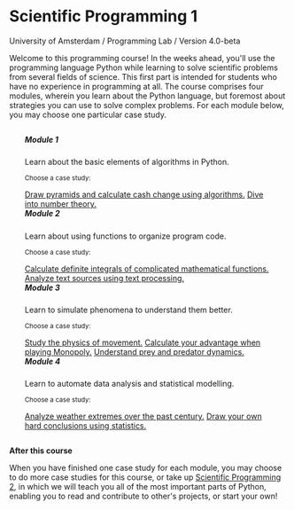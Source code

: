# Scientific Programming 1

University of Amsterdam / Programming Lab / Version 4.0-beta

Welcome to this programming course! In the weeks ahead, you'll use the programming language Python while learning to solve scientific problems from several fields of science. This first part is intended for students who have no experience in programming at all. The course comprises four modules, wherein you learn about the Python language, but foremost about strategies you can use to solve complex problems. For each module below, you may choose one particular case study.

<div class="card-group" style="margin:2em 2em;">
<div class="card">
<div class="card-body">
<h5 class="card-title" style="margin-top:0">Module 1</h5>
<p class="card-text">Learn about the basic elements of algorithms in Python.</p>
<p class="card-text"><small class="text-muted">Choose a case study:</small></p>
</div>
<div class="list-group list-group-flush">
<a href="/algorithms" class="list-group-item">Draw pyramids and calculate cash change using algorithms.</a>
<a href="/numbers" class="list-group-item">Dive into number theory.</a>
</div>
</div>
<div class="card">
<div class="card-body">
<h5 class="card-title" style="margin-top:0">Module 2</h5>
<p class="card-text">Learn about using functions to organize program code.</p>
<p class="card-text"><small class="text-muted">Choose a case study:</small></p>
</div>
<div class="list-group list-group-flush">
<a href="/integrals" class="list-group-item">Calculate definite integrals of complicated mathematical functions.</a>
<a href="/language" class="list-group-item">Analyze text sources using text processing.</a>
</div>
</div>
<div class="card">
<div class="card-body">
<h5 class="card-title" style="margin-top:0">Module 3</h5>
<p class="card-text">Learn to simulate phenomena to understand them better.</p>
<p class="card-text"><small class="text-muted">Choose a case study:</small></p>
</div>
<div class="list-group list-group-flush">
<a href="/movement" class="list-group-item">Study the physics of movement.</a>
<a href="/monopoly" class="list-group-item">Calculate your advantage when playing Monopoly.</a>
<a href="/population" class="list-group-item">Understand prey and predator dynamics.</a>
</div>
</div>
<div class="card">
<div class="card-body">
<h5 class="card-title" style="margin-top:0">Module 4</h5>
<p class="card-text">Learn to automate data analysis and statistical modelling.</p>
<p class="card-text"><small class="text-muted">Choose a case study:</small></p>
</div>
<div class="list-group list-group-flush">
<a href="/weather" class="list-group-item">Analyze weather extremes over the past century.</a>
<a href="/statistics" class="list-group-item">Draw your own hard conclusions using statistics.</a>
</div>
</div>
</div>


**After this course**

When you have finished one case study for each module, you may choose to do more case studies for this course, or take up [Scientific Programming 2](2), in which we will teach you all of the most important parts of Python, enabling you to read and contribute to other's projects, or start your own!
